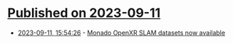 # [Published on 2023-09-11](index.md)

* [2023-09-11, 15:54:26](https://lobste.rs/s/nengqj/monado_openxr_slam_datasets_now) - [Monado OpenXR SLAM datasets now available](https://www.collabora.com/news-and-blog/news-and-events/monado-slam-datasets-now-available.html)
